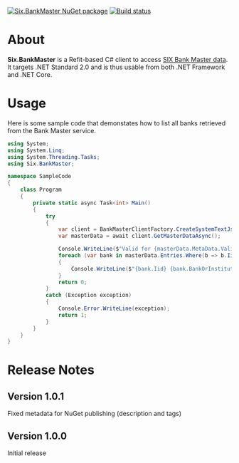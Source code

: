 [![Six.BankMaster NuGet package](https://img.shields.io/nuget/v/Six.BankMaster?logo=nuget&logoColor=white)](https://www.nuget.org/packages/Six.BankMaster/) [![Build status](https://img.shields.io/appveyor/build/0xced/six-bankmaster/main?logo=appveyor&logoColor=white)](https://ci.appveyor.com/project/0xced/six-bankmaster/branch/main)

# About

**Six.BankMaster** is a Refit-based C# client to access [SIX Bank Master data](https://www.six-group.com/en/products-services/banking-services/interbank-clearing/online-services/download-bank-master.html). It targets .NET Standard 2.0 and is thus usable from both .NET Framework and .NET Core.

# Usage

Here is some sample code that demonstates how to list all banks retrieved from the Bank Master service.

```csharp
using System;
using System.Linq;
using System.Threading.Tasks;
using Six.BankMaster;

namespace SampleCode
{
    class Program
    {
        private static async Task<int> Main()
        {
            try
            {
                var client = BankMasterClientFactory.CreateSystemTextJsonClient();
                var masterData = await client.GetMasterDataAsync();

                Console.WriteLine($"Valid for {masterData.MetaData.ValidForClearingDay}");
                foreach (var bank in masterData.Entries.Where(b => b.IidType == IidType.Headquarters))
                {
                    Console.WriteLine($"{bank.Iid} {bank.BankOrInstitutionName} / {bank.CountryCode}-{bank.ZipCode} {bank.PostalAddress ?? bank.DomicileAddress}");
                }
                return 0;
            }
            catch (Exception exception)
            {
                Console.Error.WriteLine(exception);
                return 1;
            }
        }
    }
}
```

# Release Notes

## Version 1.0.1

Fixed metadata for NuGet publishing (description and tags)

## Version 1.0.0

Initial release